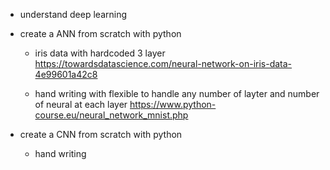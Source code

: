 - understand deep learning

- create a ANN from scratch with python
	- iris data with hardcoded 3 layer
		https://towardsdatascience.com/neural-network-on-iris-data-4e99601a42c8

	- hand writing with flexible to handle any number of layter and number of neural at each layer 
		https://www.python-course.eu/neural_network_mnist.php

- create a CNN from scratch with python
	- hand writing 